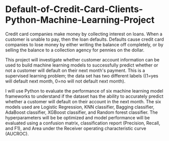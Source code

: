# Default-of-Credit-Card-Clients-Python-Machine-Learning-Project
Credit card companies make money by collecting interest on loans. When a customer is unable to pay, then the loan defaults. Defaults cause credit card companies to lose money by either writing the balance off completely, or by selling the balance to a collection agency for pennies on the dollar.

This project will investigate whether customer account information can be used to build machine learning models to successfully predict whether or not a customer will default on their next month's payment. This is a supervised learning problem; the data set has two different labels ((1=yes will default next month, 0=no will not default next month). 

I will use Python to evaluate the performance of six machine learning model frameworks to understand if the dataset has the ability to accurately predict whether a customer will default on their account in the next month.   The six models used are Logistic Regression, KNN classifier, Bagging classifier, AdaBoost classifier, XGBoost classifier, and Random forest classifier. The hyperparameters will be be optimized and model performance will be evaluated using a confusion matrix, classification report (Precision, Recall, and F1), and Area under the Receiver operating characteristic curve (AUCROC). 
